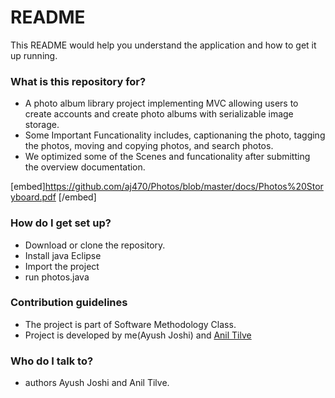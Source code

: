 # README #

This README would help you understand the application and how to get it up running.

### What is this repository for? ###

* A photo album library project implementing MVC allowing users to create accounts and  create photo albums with serializable image storage.
* Some Important Funcationality includes, captionaning the photo, tagging the photos, moving and copying photos, and search photos.
* We optimized some of the Scenes and funcationality after submitting the overview documentation.

[embed]https://github.com/aj470/Photos/blob/master/docs/Photos%20Storyboard.pdf [/embed]

### How do I get set up? ###

* Download or clone the repository.
* Install java Eclipse
* Import the project
* run photos.java

### Contribution guidelines ###

* The project is part of Software Methodology Class.
* Project is developed by me(Ayush Joshi) and [Anil Tilve](https://github.com/aniltilve)

### Who do I talk to? ###

* authors Ayush Joshi and Anil Tilve.
